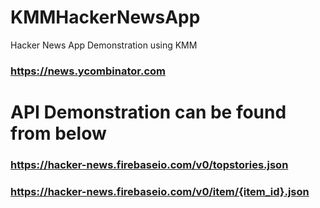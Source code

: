 # KMMHackerNewsApp
Hacker News App Demonstration using KMM
### https://news.ycombinator.com
# API Demonstration can be found from below
### https://hacker-news.firebaseio.com/v0/topstories.json
### https://hacker-news.firebaseio.com/v0/item/{item_id}.json

